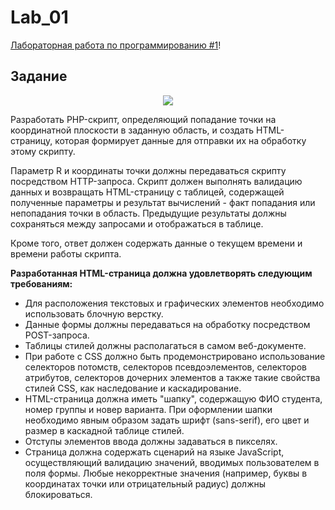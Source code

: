 # Lab_01
[Лабораторная работа по программированию #1](https://se.ifmo.ru/~s335149/dist/index.html)!

## Задание
<p align="center">
    <img src = "https://github.com/anya-yarusova/Lab_01/tree/master/sources/areas.png"/>
</p>

Разработать PHP-скрипт, определяющий попадание точки на координатной плоскости в заданную область, и создать HTML-страницу, которая формирует данные для отправки их на обработку этому скрипту.

Параметр R и координаты точки должны передаваться скрипту посредством HTTP-запроса. Скрипт должен выполнять валидацию данных и возвращать HTML-страницу с таблицей, содержащей полученные параметры и результат вычислений - факт попадания или непопадания точки в область. Предыдущие результаты должны сохраняться между запросами и отображаться в таблице.

Кроме того, ответ должен содержать данные о текущем времени и времени работы скрипта.

**Разработанная HTML-страница должна удовлетворять следующим требованиям:**

-   Для расположения текстовых и графических элементов необходимо использовать блочную верстку.
-   Данные формы должны передаваться на обработку посредством POST-запроса.
-   Таблицы стилей должны располагаться в самом веб-документе.
-   При работе с CSS должно быть продемонстрировано использование селекторов потомств, селекторов псевдоэлементов, селекторов атрибутов, селекторов дочерних элементов а также такие свойства стилей CSS, как наследование и каскадирование.
-   HTML-страница должна иметь "шапку", содержащую ФИО студента, номер группы и новер варианта. При оформлении шапки необходимо явным образом задать шрифт (sans-serif), его цвет и размер в каскадной таблице стилей.
-   Отступы элементов ввода должны задаваться в пикселях.
-   Страница должна содержать сценарий на языке JavaScript, осуществляющий валидацию значений, вводимых пользователем в поля формы. Любые некорректные значения (например, буквы в координатах точки или отрицательный радиус) должны блокироваться.

